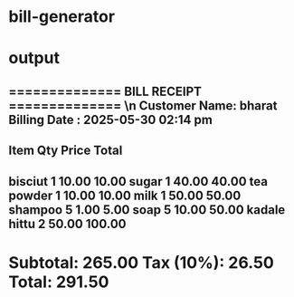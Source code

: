 # bill-generator


# output

============== BILL RECEIPT ============== \n
Customer Name: bharat
Billing Date : 2025-05-30 02:14 pm
------------------------------------------
Item              Qty      Price      Total
------------------------------------------
bisciut             1      10.00      10.00
sugar               1      40.00      40.00
tea powder          1      10.00      10.00
milk                1      50.00      50.00
shampoo             5       1.00       5.00
soap                5      10.00      50.00
kadale hittu        2      50.00     100.00
------------------------------------------
Subtotal:                          265.00
Tax (10%):                          26.50
Total:                             291.50
==========================================

